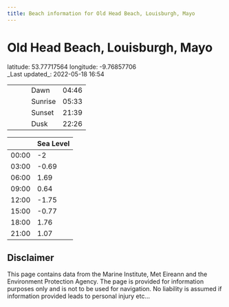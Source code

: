 ```yaml
---
title: Beach information for Old Head Beach, Louisburgh, Mayo
---
```

# Old Head Beach, Louisburgh, Mayo 

<div class="location-info">latitude: 53.77717564 longitude: -9.76857706</div>
<div class="met-eireann-warnings"></div>
_Last updated_: 2022-05-18 16:54

|   |   |   |   |   |
|---|---|---|---|---|
|   |   |   | Dawn  | 04:46 |
|   |   |   | Sunrise  | 05:33 |
|   |   |   | Sunset  | 21:39 |
|   |   |   | Dusk  | 22:26 |

<div></div>

|   | Sea Level  |
|---|---|
| 00:00 | -2 |
| 03:00 | -0.69 |
| 06:00 | 1.69 |
| 09:00 | 0.64 |
| 12:00 | -1.75 |
| 15:00 | -0.77 |
| 18:00 | 1.76 |
| 21:00 | 1.07 |

## Disclaimer

This page contains data from the Marine Institute,
Met Eireann and the Environment Protection Agency. The page is provided for
information purposes only and is not to be used for navigation. No liability
is assumed if information provided leads to personal injury etc...